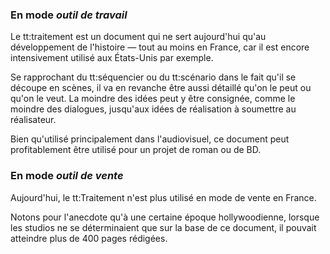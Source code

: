 <!-- Page: Les deux modes du Traitement -->

### En mode *outil de travail*

Le tt:traitement est un document qui ne sert aujourd'hui qu'au développement de l'histoire —&nbsp;tout au moins en France, car il est encore intensivement utilisé aux États-Unis par exemple. 

Se rapprochant du tt:séquencier ou du tt:scénario dans le fait qu'il se découpe en scènes, il va en revanche être aussi détaillé qu'on le peut ou qu'on le veut. La moindre des idées peut y être consignée, comme le moindre des dialogues, jusqu'aux idées de réalisation à soumettre au réalisateur.

Bien qu'utilisé principalement dans l'audiovisuel, ce document peut profitablement être utilisé pour un projet de roman ou de BD.

### En mode *outil de vente*

Aujourd'hui, le tt:Traitement n'est plus utilisé en mode de vente en France. 

Notons pour l'anecdote qu'à une certaine époque hollywoodienne, lorsque les studios ne se déterminaient que sur la base de ce document, il pouvait atteindre plus de 400 pages rédigées.